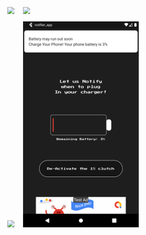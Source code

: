 
<img src="images/1.jpg" width=265, height:265>  &nbsp;   &nbsp;  <img src="images/2.jpg" width=265, height:265> 

<img src="images/3.jpg" width=265, height:265>  &nbsp;  &nbsp;  <img src="images/4.png" width=265, height:265> 
